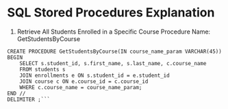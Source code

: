 # SQL Stored Procedures Explanation
1. Retrieve All Students Enrolled in a Specific Course
Procedure Name: GetStudentsByCourse
```DELIMITER //
CREATE PROCEDURE GetStudentsByCourse(IN course_name_param VARCHAR(45))
BEGIN
    SELECT s.student_id, s.first_name, s.last_name, c.course_name
    FROM students s
    JOIN enrollments e ON s.student_id = e.student_id
    JOIN course c ON e.course_id = c.course_id
    WHERE c.course_name = course_name_param;
END //
DELIMITER ;```
